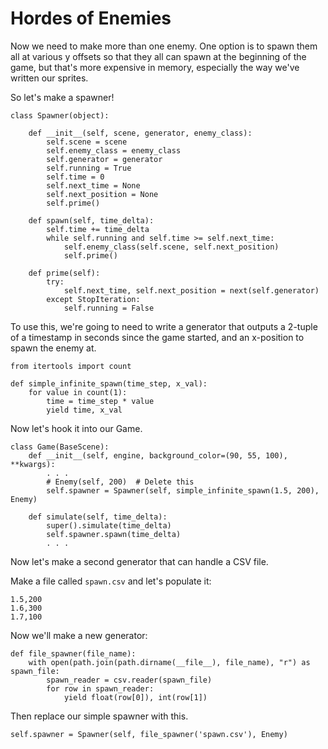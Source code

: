 # Hordes of Enemies

Now we need to make more than one enemy. One option is to spawn them all
at various y offsets so that they all can spawn at the beginning of the
game, but that's more expensive in memory, especially the way we've
written our sprites.

So let's make a spawner!

    class Spawner(object):

        def __init__(self, scene, generator, enemy_class):
            self.scene = scene
            self.enemy_class = enemy_class
            self.generator = generator
            self.running = True
            self.time = 0
            self.next_time = None
            self.next_position = None
            self.prime()

        def spawn(self, time_delta):
            self.time += time_delta
            while self.running and self.time >= self.next_time:
                self.enemy_class(self.scene, self.next_position)
                self.prime()

        def prime(self):
            try:
                self.next_time, self.next_position = next(self.generator)
            except StopIteration:
                self.running = False

To use this, we're going to need to write a generator that outputs a
2-tuple of a timestamp in seconds since the game started, and an
x-position to spawn the enemy at.

    from itertools import count

    def simple_infinite_spawn(time_step, x_val):
        for value in count(1):
            time = time_step * value
            yield time, x_val

Now let's hook it into our Game.

    class Game(BaseScene):
        def __init__(self, engine, background_color=(90, 55, 100), **kwargs):
            . . .
            # Enemy(self, 200)  # Delete this
            self.spawner = Spawner(self, simple_infinite_spawn(1.5, 200), Enemy)

        def simulate(self, time_delta):
            super().simulate(time_delta)
            self.spawner.spawn(time_delta)
            . . .

Now let's make a second generator that can handle a CSV file.

Make a file called `spawn.csv` and let's populate it:

    1.5,200
    1.6,300
    1.7,100

Now we'll make a new generator:

    def file_spawner(file_name):
        with open(path.join(path.dirname(__file__), file_name), "r") as spawn_file:
            spawn_reader = csv.reader(spawn_file)
            for row in spawn_reader:
                yield float(row[0]), int(row[1])

Then replace our simple spawner with this.

    self.spawner = Spawner(self, file_spawner('spawn.csv'), Enemy)
